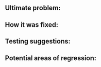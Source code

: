 ## Ultimate problem:


## How it was fixed:


## Testing suggestions:


## Potential areas of regression:



